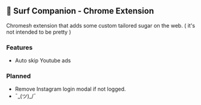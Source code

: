 ## 👋 Surf Companion - Chrome Extension

Chrome*sh* extension that adds some custom tailored sugar on the web. ( it's not intended to be pretty )

### Features

 * Auto skip Youtube ads

### Planned

 * Remove Instagram login modal if not logged.
 * ¯\_(ツ)_/¯